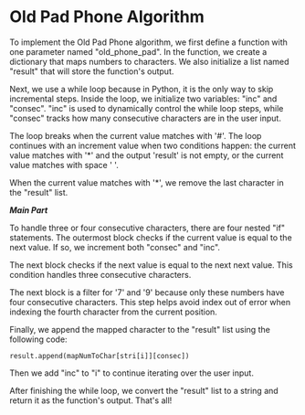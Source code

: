 # Old Pad Phone Algorithm

To implement the Old Pad Phone algorithm, we first define a function with one parameter named "old_phone_pad". In the function, we create a dictionary that maps numbers to characters. We also initialize a list named "result" that will store the function's output.

Next, we use a while loop because in Python, it is the only way to skip incremental steps. Inside the loop, we initialize two variables: "inc" and "consec". "inc" is used to dynamically control the while loop steps, while "consec" tracks how many consecutive characters are in the user input.

The loop breaks when the current value matches with '#'. The loop continues with an increment value when two conditions happen: the current value matches with '*' and the output 'result' is not empty, or the current value matches with space ' '.

When the current value matches with '*', we remove the last character in the "result" list.

***Main Part***

To handle three or four consecutive characters, there are four nested "if" statements. The outermost block checks if the current value is equal to the next value. If so, we increment both "consec" and "inc".

The next block checks if the next value is equal to the next next value. This condition handles three consecutive characters.

The next block is a filter for '7' and '9' because only these numbers have four consecutive characters. This step helps avoid index out of error when indexing the fourth character from the current position.

Finally, we append the mapped character to the "result" list using the following code:

```
result.append(mapNumToChar[stri[i]][consec])
```

Then we add "inc" to "i" to continue iterating over the user input.

After finishing the while loop, we convert the "result" list to a string and return it as the function's output. That's all!